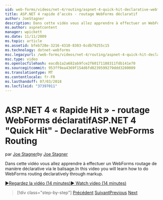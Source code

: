 ```yaml
---
uid: web-forms/videos/net-4/routing/aspnet-4-quick-hit-declarative-webforms-routing
title: ASP.NET 4 rapide d’accès - routage WebForms déclaratif
author: JoeStagner
description: Dans cette vidéo vous allez apprendre à effectuer un WebForms routage de manière déclarative via le balisage.
ms.author: aspnetcontent
manager: wpickett
ms.date: 11/11/2009
ms.topic: article
ms.assetid: bfeb728e-3216-4310-8303-6cdb79255c15
ms.technology: dotnet-webforms
msc.legacyurl: /web-forms/videos/net-4/routing/aspnet-4-quick-hit-declarative-webforms-routing
msc.type: video
ms.openlocfilehash: eacdb1a2a682ab9fce2f60171188311fdb141e70
ms.sourcegitcommit: 953ff9ea4369f154d6fd0239599279ddd3280009
ms.translationtype: MT
ms.contentlocale: fr-FR
ms.lasthandoff: 07/03/2018
ms.locfileid: "37397011"
---
```

<a name="aspnet-4-quick-hit---declarative-webforms-routing"></a><span data-ttu-id="14253-103">ASP.NET 4 « Rapide Hit » - routage WebForms déclaratif</span><span class="sxs-lookup"><span data-stu-id="14253-103">ASP.NET 4 "Quick Hit" - Declarative WebForms Routing</span></span>
====================
<span data-ttu-id="14253-104">par [Joe Stagner](https://github.com/JoeStagner)</span><span class="sxs-lookup"><span data-stu-id="14253-104">by [Joe Stagner](https://github.com/JoeStagner)</span></span>

<span data-ttu-id="14253-105">Dans cette vidéo vous allez apprendre à effectuer un WebForms routage de manière déclarative via le balisage.</span><span class="sxs-lookup"><span data-stu-id="14253-105">In this video you will learn how to do WebForms routing declaratively through markup.</span></span> 

[<span data-ttu-id="14253-106">&#9654;Regardez la vidéo (14 minutes)</span><span class="sxs-lookup"><span data-stu-id="14253-106">&#9654; Watch video (14 minutes)</span></span>](https://channel9.msdn.com/Blogs/ASP-NET-Site-Videos/aspnet-4-quick-hit-declarative-webforms-routing)

> [!div class="step-by-step"]
> <span data-ttu-id="14253-107">[Précédent](aspnet-4-quick-hit-imperative-webforms-routing.md)
> [Suivant](aspnet-4-quick-hit-outbound-webforms-routing.md)</span><span class="sxs-lookup"><span data-stu-id="14253-107">[Previous](aspnet-4-quick-hit-imperative-webforms-routing.md)
[Next](aspnet-4-quick-hit-outbound-webforms-routing.md)</span></span>
